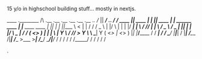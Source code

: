 15 y/o in highschool building stuff... mostly in nextjs.  


 ____ .________              /\          .__         .__    .__       .__                  .__                  .__ ._. 
/_   ||   ____/  ___.__.    / /   ____   |__| ____   |  |__ |__| ____ |  |__   ______ ____ |  |__   ____   ____ |  || | 
 |   ||____  \  <   |  |   / /   /  _ \  |  |/    \  |  |  \|  |/ ___\|  |  \ /  ___// ___\|  |  \ /  _ \ /  _ \|  || | 
 |   |/       \  \___  |  / /   (  <_> ) |  |   |  \ |   Y  \  / /_/  >   Y  \\___ \\  \___|   Y  (  <_> |  <_> )  |_\| 
 |___/______  /  / ____| / /     \____/  |__|___|  / |___|  /__\___  /|___|  /____  >\___  >___|  /\____/ \____/|____/_ 
            \/   \/      \/                      \/       \/  /_____/      \/     \/     \/     \/                   \/ 






.
